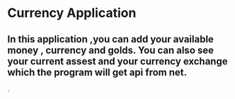 # Currency Application

## In this application ,you can add your available money , currency and golds. You can also see your current assest and your currency exchange which the program will get api from net.


.
